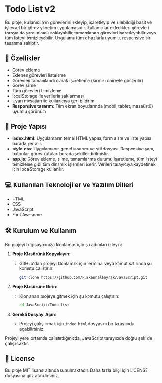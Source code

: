 
# Todo List v2
Bu proje, kullanıcıların görevlerini ekleyip, işaretleyip ve silebildiği basit ve işlevsel bir görev yönetim uygulamasıdır. Kullanıcılar ekledikleri görevleri tarayıcıda yerel olarak saklayabilir, tamamlanan görevleri işaretleyebilir veya tüm listeyi temizleyebilir. Uygulama tüm cihazlarla uyumlu, responsive bir tasarıma sahiptir.

## 🚀 Özellikler

- Görev ekleme
- Eklenen görevleri listeleme
- Görevleri tamamlandı olarak işaretleme (kırmızı daireyle gösterilir)
- Görev silme
- Tüm görevleri temizleme
- localStorage ile verilerin saklanması
- Uyarı mesajları ile kullanıcıya geri bildirim
- **Responsive tasarım**: Tüm ekran boyutlarında (mobil, tablet, masaüstü) uyumlu görünüm

## 📂 Proje Yapısı

- **index.html**: Uygulamanın temel HTML yapısı, form alanı ve liste yapısı burada yer alır.
- **style.css**: Uygulamanın genel tasarımı ve stil dosyası. Responsive yapı, butonlar, görev kutuları burada şekillendirilmiştir.
- **app.js**: Görev ekleme, silme, tamamlanma durumu işaretleme, tüm listeyi temizleme gibi tüm dinamik işlemleri içerir. Verileri tarayıcıya kaydetmek için localStorage kullanılır.


## 💻 Kullanılan Teknolojiler ve Yazılım Dilleri
- HTML
- CSS
- JavaScript
- Font Awesome
  

## 🛠 Kurulum ve Kullanım

Bu projeyi bilgisayarınıza klonlamak için şu adımları izleyin:

1. **Proje Klasörünü Kopyalayın**:
   - GitHub'dan projeyi klonlamak için terminal veya komut satırında şu komutu çalıştırın:
     ```bash
     git clone https://github.com/Furkannalbayrak/JavaScript.git
     ```

2. **Proje Klasörüne Girin**:
   - Klonlanan projeye gitmek için şu komutu çalıştırın:
     ```bash
     cd JavaScript/Todo-list
     ```

3. **Gerekli Dosyayı Açın**:
   - Projeyi çalıştırmak için `index.html` dosyasını bir tarayıcıda açabilirsiniz.

Projeyi yerel ortamda çalıştırdığınızda, JavaScript tarayıcıda doğru şekilde çalışacaktır.


## 📜 License
Bu proje MIT lisansı altında sunulmaktadır. Daha fazla bilgi için LICENSE dosyasına göz atabilirsiniz.
